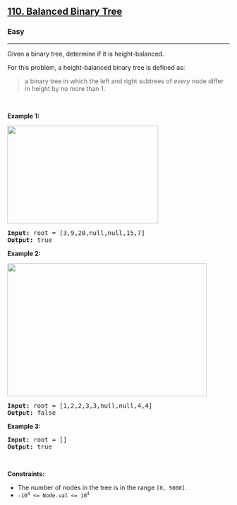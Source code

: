 <h2><a href="https://leetcode.com/problems/balanced-binary-tree/">110. Balanced Binary Tree</a></h2><h3>Easy</h3><hr><div style="user-select: auto;"><p style="user-select: auto;">Given a binary tree, determine if it is height-balanced.</p>

<p style="user-select: auto;">For this problem, a height-balanced binary tree is defined as:</p>

<blockquote style="user-select: auto;">
<p style="user-select: auto;">a binary tree in which the left and right subtrees of <em style="user-select: auto;">every</em> node differ in height by no more than 1.</p>
</blockquote>

<p style="user-select: auto;">&nbsp;</p>
<p style="user-select: auto;"><strong class="example" style="user-select: auto;">Example 1:</strong></p>
<img alt="" src="https://assets.leetcode.com/uploads/2020/10/06/balance_1.jpg" style="width: 342px; height: 221px; user-select: auto;">
<pre style="user-select: auto;"><strong style="user-select: auto;">Input:</strong> root = [3,9,20,null,null,15,7]
<strong style="user-select: auto;">Output:</strong> true
</pre>

<p style="user-select: auto;"><strong class="example" style="user-select: auto;">Example 2:</strong></p>
<img alt="" src="https://assets.leetcode.com/uploads/2020/10/06/balance_2.jpg" style="width: 452px; height: 301px; user-select: auto;">
<pre style="user-select: auto;"><strong style="user-select: auto;">Input:</strong> root = [1,2,2,3,3,null,null,4,4]
<strong style="user-select: auto;">Output:</strong> false
</pre>

<p style="user-select: auto;"><strong class="example" style="user-select: auto;">Example 3:</strong></p>

<pre style="user-select: auto;"><strong style="user-select: auto;">Input:</strong> root = []
<strong style="user-select: auto;">Output:</strong> true
</pre>

<p style="user-select: auto;">&nbsp;</p>
<p style="user-select: auto;"><strong style="user-select: auto;">Constraints:</strong></p>

<ul style="user-select: auto;">
	<li style="user-select: auto;">The number of nodes in the tree is in the range <code style="user-select: auto;">[0, 5000]</code>.</li>
	<li style="user-select: auto;"><code style="user-select: auto;">-10<sup style="user-select: auto;">4</sup> &lt;= Node.val &lt;= 10<sup style="user-select: auto;">4</sup></code></li>
</ul>
</div>
